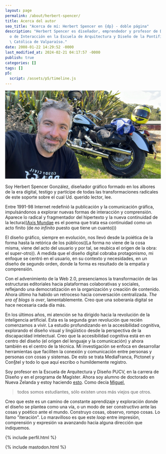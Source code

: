 ```yaml
---
layout: page
permalink: /about/herbert-spencer/
title: Acerca del autor
seo_title: "Acerca de mí: Herbert Spencer en {dp} - doble página"
description: "Herbert Spencer es diseñador, emprendedor y profesor de Diseñ\
  o de Interacción en la Escuela de Arquitectura y Diseño de la Pontificia Universidad\
  \ Católica de Valparaíso."
date: 2008-01-22 14:29:52 -0000
last_modified_at: 2024-02-21 04:17:57 -0000
publish: true
categories: []
tags: []
p5:
  script: /assets/p5/timeline.js
---
```


![Herbert Spencer](/assets/uploads/2025/05/herbert.jpg)

Soy Herbert Spencer González, diseñador gráfico formado en los albores de la era digital, testigo y partícipe de todas las transformaciones radicales de este soporte sobre el cual Ud. querido lector, lee. 

Entre 1991-98 Internet redefinió la publicación y la comunicación gráfica, impulsándonos a explorar nuevas formas de interacción y comprensión. Aparece lo radical y fragmentador del hipertexto y la nueva continuidad de la lectura(([Axis Mundae](/2003/07/axis-mundae/) es el poema que trata esa continuidad como un acto finito (de *no infinito* puesto que tiene un cuanto)))

El diseño gráfico, siempre en evolución, nos llevó desde la poiética de la forma hasta la retórica de los públicos((La forma no viene de la cosa misma, viene del acto del usuario y por tal, se reubica el origen de la obra: el super-otro)). A medida que el diseño digital cobraba protagonismo, mi enfoque se centró en el usuario, en su contexto y necesidades, en un diseño de segundo orden, donde la forma es resultado de la empatía y comprensión.

Con el advenimiento de la Web 2.0, presenciamos la transformación de las estructuras editoriales hacia plataformas colaborativas y sociales, reflejando una democratización en la organización y creación de contenido. Ahora último ha habido un retroceso hacia conversación centralizada. *The era of blogs is over*, lamentablemente. Creo que una soberanía digital se hace necesaria cada día más.

En los últimos años, mi atención se ha dirigido hacia la revolución de la inteligencia artificial. Esta es la segunda gran revolución que recién comenzamos a vivir. La estudio profundizando en la accesibilidad cognitiva, explorando el diseño visual y lingüístico desde la perspectiva de la discapacidad intelectual. Creo que la accesibilidad cognitiva está en en centro del diseño (el origen del lenguaje y la comunicación) y ahora también es el centro de la técnica. Mi investigación se enfoca en desarrollar herramientas que faciliten la conexión y comunicación entre personas y personas con cosas y sistemas. De esto se trata MediaFranca, Pictonet y Con§tel y todo lo que aquí escribo o humildemente registro.

Soy profesor en la Escuela de Arquitectura y Diseño PUCV, en la carrera de Diseño y en el programa de Magíster. Ahora soy alumno de doctorado en Nueva Zelanda y estoy haciendo [esto](/2025/PictoNet). Como decía [Miguel](https://wiki.ead.pucv.cl/Miguel_Eyquem), 

> todos somos estudiantes, sólo existen unos más viejos que otros. 

Creo que este es un camino de constante aprendizaje y exploración donde el diseño se plantea como una vía, o un modo de ser constructivo ante las cosas y poético ante el mundo. Construyo cosas, observo, rompo cosas. Lo llamo "iteración". Lo maravilloso es que este *loop* entre impresión, comprensión y expresión va avanzando hacia alguna dirección que indiquemos.

{% include perfil.html %}

{% include mastodon.html %}
